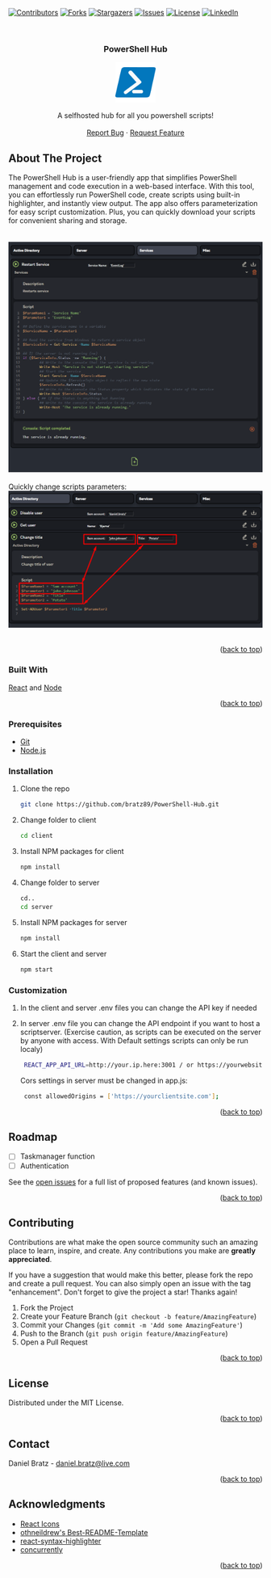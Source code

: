 <a name="readme-top"></a> 
[![Contributors][contributors-shield]][contributors-url]
[![Forks][forks-shield]][forks-url]
[![Stargazers][stars-shield]][stars-url]
[![Issues][issues-shield]][issues-url]
[![License][license-shield]][license-url]
[![LinkedIn][linkedin-shield]][linkedin-url]
 
<br />
<div align="center">
  <a href="https://github.com/Bratz89/PowerShell-Hub"> 
  </a>

  <h3 align="center">PowerShell Hub</h3>
    <a href="https://github.com/bratz89/PowerShell-Hub">
    <img src="images/logo.png" alt="Logo" width="80" height="80">
  </a>

  <p align="center">
    A selfhosted hub for all you powershell scripts!
    <br />  
    <br /> 
    <a href="https://github.com/bratz89/PowerShell-Hub/issues">Report Bug</a>
    ·
    <a href="https://github.com/bratz89/PowerShell-Hub/issues">Request Feature</a>
  </p>
</div>
 
## About The Project
The PowerShell Hub is a user-friendly app that simplifies PowerShell management and code execution in a web-based interface. With this tool, you can effortlessly run PowerShell code, create scripts using built-in highlighter, and instantly view output. The app also offers parameterization for easy script customization. Plus, you can quickly download your scripts for convenient sharing and storage.  
   <br />
   <br /> 
[![PSH][product-screenshot]](https://github.com/Bratz89/PowerShell-Hub/blob/main/images/ss.png) 
  <br />
  <br />
Quickly change scripts parameters:
[![PSH][product-screenshot1]](https://github.com/Bratz89/PowerShell-Hub/blob/main/images/ss1.png) 
  <br />
  <br />
<p align="right">(<a href="#readme-top">back to top</a>)</p>

 
### Built With
  
[React][React-url] and [Node][Node-url] 
<p align="right">(<a href="#readme-top">back to top</a>)</p>
 
### Prerequisites
* [Git](https://git-scm.com/)
* [Node.js](https://nodejs.org/)

### Installation
1. Clone the repo
   ```sh
   git clone https://github.com/bratz89/PowerShell-Hub.git
   ```
2. Change folder to client
   ```sh
   cd client
   ```
3. Install NPM packages for client
   ```sh
   npm install
   ```
4. Change folder to server
   ```sh
   cd.. 
   cd server
   ```
5. Install NPM packages for server
   ```sh
   npm install
   ```
6. Start the client and server
   ```sh
   npm start
   ```
 
### Customization 
1. In the client and server .env files you can change the API key if needed
 
2. In server .env file you can change the API endpoint if you want to host a scriptserver. (Exercise caution, as scripts can be executed on the server by anyone with access. With Default settings scripts can only be run localy)
   ```sh
    REACT_APP_API_URL=http://your.ip.here:3001 / or https://yourwebsitehere.com
   ```

   Cors settings in server must be changed in app.js:
    ```sh
     const allowedOrigins = ['https://yourclientsite.com'];
    ``` 

<p align="right">(<a href="#readme-top">back to top</a>)</p>


## Roadmap
- [ ] Taskmanager function
- [ ] Authentication

See the [open issues](https://github.com/bratz89/PowerShell-Hub/issues) for a full list of proposed features (and known issues). 
<p align="right">(<a href="#readme-top">back to top</a>)</p>
 
## Contributing

Contributions are what make the open source community such an amazing place to learn, inspire, and create. Any contributions you make are **greatly appreciated**.

If you have a suggestion that would make this better, please fork the repo and create a pull request. You can also simply open an issue with the tag "enhancement".
Don't forget to give the project a star! Thanks again!

1. Fork the Project
2. Create your Feature Branch (`git checkout -b feature/AmazingFeature`)
3. Commit your Changes (`git commit -m 'Add some AmazingFeature'`)
4. Push to the Branch (`git push origin feature/AmazingFeature`)
5. Open a Pull Request 
<p align="right">(<a href="#readme-top">back to top</a>)</p>
 
## License 
Distributed under the MIT License.  
<p align="right">(<a href="#readme-top">back to top</a>)</p>
 
## Contact 
Daniel Bratz - daniel.bratz@live.com  
<p align="right">(<a href="#readme-top">back to top</a>)</p>
 
## Acknowledgments 
* [React Icons](https://react-icons.github.io/react-icons/search)
* [othneildrew's Best-README-Template](https://github.com/othneildrew/Best-README-Template)
* [react-syntax-highlighter](https://github.com/react-syntax-highlighter/react-syntax-highlighter)
* [concurrently](https://www.npmjs.com/package/concurrently)

<p align="right">(<a href="#readme-top">back to top</a>)</p>
 
[contributors-shield]: https://img.shields.io/github/contributors/bratz89/PowerShell-Hub.svg?style=for-the-badge
[contributors-url]: https://github.com/bratz89/PowerShell-Hub/graphs/contributors
[forks-shield]: https://img.shields.io/github/forks/bratz89/PowerShell-Hub.svg?style=for-the-badge
[forks-url]: https://github.com/bratz89/PowerShell-Hub/network/members
[stars-shield]: https://img.shields.io/github/stars/bratz89/PowerShell-Hub.svg?style=for-the-badge
[stars-url]: https://github.com/bratz89/PowerShell-Hub/stargazers
[issues-shield]: https://img.shields.io/github/issues/bratz89/PowerShell-Hub.svg?style=for-the-badge
[issues-url]: https://github.com/bratz89/PowerShell-Hub/issues
[license-shield]: https://img.shields.io/github/license/bratz89/PowerShell-Hub.svg?style=for-the-badge
[license-url]:  https://github.com/Bratz89/PowerShell-Hub/blob/main/LICENSE
[linkedin-shield]: https://img.shields.io/badge/-LinkedIn-black.svg?style=for-the-badge&logo=linkedin&colorB=555
[linkedin-url]: https://www.linkedin.com/in/daniel-bratz-7959b722a/
[product-screenshot]:  /images/ss.png
[product-screenshot1]:  /images/ss1.png
[React-url]: https://reactjs.org/
[Node-url]: https://nodejs.org/ 
